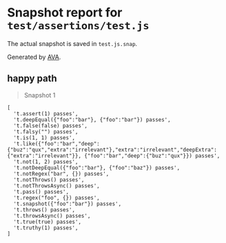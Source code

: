 # Snapshot report for `test/assertions/test.js`

The actual snapshot is saved in `test.js.snap`.

Generated by [AVA](https://avajs.dev).

## happy path

> Snapshot 1

    [
      't.assert(1) passes',
      't.deepEqual({"foo":"bar"}, {"foo":"bar"}) passes',
      't.false(false) passes',
      't.falsy("") passes',
      't.is(1, 1) passes',
      't.like({"foo":"bar","deep":{"buz":"qux","extra":"irrelevant"},"extra":"irrelevant","deepExtra":{"extra":"irrelevant"}}, {"foo":"bar","deep":{"buz":"qux"}}) passes',
      't.not(1, 2) passes',
      't.notDeepEqual({"foo":"bar"}, {"foo":"baz"}) passes',
      't.notRegex("bar", {}) passes',
      't.notThrows() passes',
      't.notThrowsAsync() passes',
      't.pass() passes',
      't.regex("foo", {}) passes',
      't.snapshot({"foo":"bar"}) passes',
      't.throws() passes',
      't.throwsAsync() passes',
      't.true(true) passes',
      't.truthy(1) passes',
    ]
